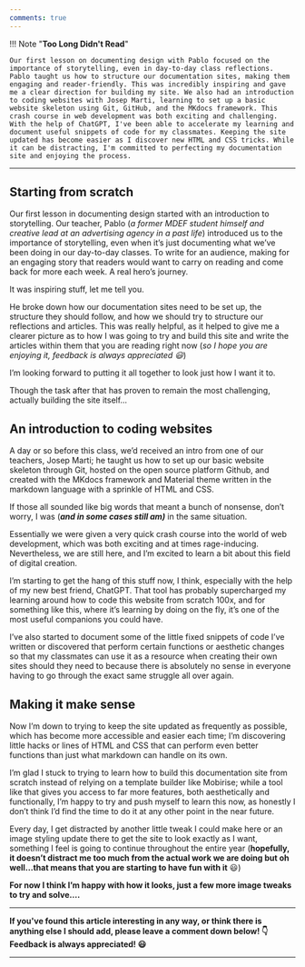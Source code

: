 ```yaml
---
comments: true
---
```


!!! Note "**Too Long Didn't Read**"

    Our first lesson on documenting design with Pablo focused on the importance of storytelling, even in day-to-day class reflections. Pablo taught us how to structure our documentation sites, making them engaging and reader-friendly. This was incredibly inspiring and gave me a clear direction for building my site. We also had an introduction to coding websites with Josep Marti, learning to set up a basic website skeleton using Git, GitHub, and the MKdocs framework. This crash course in web development was both exciting and challenging. With the help of ChatGPT, I've been able to accelerate my learning and document useful snippets of code for my classmates. Keeping the site updated has become easier as I discover new HTML and CSS tricks. While it can be distracting, I'm committed to perfecting my documentation site and enjoying the process.
---

## Starting from scratch

Our first lesson in documenting design started with an introduction to storytelling. Our teacher, Pablo (*a former MDEF student himself and creative lead at an advertising agency in a past life*) introduced us to the importance of storytelling, even when it’s just documenting what we’ve been doing in our day-to-day classes. To write for an audience, making for an engaging story that readers would want to carry on reading and come back for more each week. A real hero’s journey. 

It was inspiring stuff, let me tell you. 

He broke down how our documentation sites need to be set up, the structure they should follow, and how we should try to structure our reflections and articles. This was really helpful, as it helped to give me a clearer picture as to how I was going to try and build this site and write the articles within them that you are reading right now (*so I hope you are enjoying it, feedback is always appreciated 😃*) 

I’m looking forward to putting it all together to look just how I want it to.  

Though the task after that has proven to remain the most challenging, actually building the site itself…

## An introduction to coding websites

A day or so before this class, we’d received an intro from one of our teachers, Josep Marti; he taught us how to set up our basic website skeleton through Git, hosted on the open source platform Github, and created with the MKdocs framework and Material theme written in the markdown language with a sprinkle of HTML and CSS. 

If those all sounded like big words that meant a bunch of nonsense, don’t worry, I was (***and in some cases still am)*** in the same situation. 

Essentially we were given a very quick crash course into the world of web development, which was both exciting and at times rage-inducing. Nevertheless, we are still here, and I’m excited to learn a bit about this field of digital creation. 

I’m starting to get the hang of this stuff now, I think, especially with the help of my new best friend, ChatGPT. That tool has probably supercharged my learning around how to code this website from scratch 100x, and for something like this, where it’s learning by doing on the fly, it’s one of the most useful companions you could have.  

I’ve also started to document some of the little fixed snippets of code I’ve written or discovered that perform certain functions or aesthetic changes so that my classmates can use it as a resource when creating their own sites should they need to because there is absolutely no sense in everyone having to go through the exact same struggle all over again. 

## Making it make sense

Now I’m down to trying to keep the site updated as frequently as possible, which has become more accessible and easier each time; I’m discovering little hacks or lines of HTML and CSS that can perform even better functions than just what markdown can handle on its own. 

I’m glad I stuck to trying to learn how to build this documentation site from scratch instead of relying on a template builder like Mobirise; while a tool like that gives you access to far more features, both aesthetically and functionally, I’m happy to try and push myself to learn this now, as honestly I don’t think I’d find the time to do it at any other point in the near future. 

Every day, I get distracted by another little tweak I could make here or an image styling update there to get the site to look exactly as I want, something I feel is going to continue throughout the entire year (**hopefully, it doesn’t distract me too much from the actual work we are doing but oh well…that means that you are starting to have fun with it** 😃) 

**For now I think I’m happy with how it looks, just a few more image tweaks to try and solve….**

---
**If you've found this article interesting in any way, or think there is anything else I should add, please leave a comment down below! 👇 Feedback is always appreciated! 😃**

---
